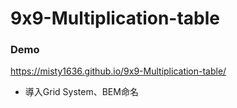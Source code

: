 # 9x9-Multiplication-table
### Demo
https://misty1636.github.io/9x9-Multiplication-table/
+ 導入Grid System、BEM命名

